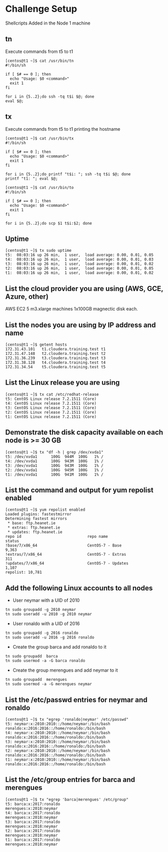 # Challenge Setup

Shellcripts Added in the Node 1 machine

## tn

Execute commands from t5 to t1
```
[centos@t1 ~]$ cat /usr/bin/tn
#!/bin/sh

if [ $# == 0 ]; then
  echo "Usage: $0 <command>"
  exit 1
fi

for i in {5..2};do ssh -tq t$i $@; done
eval $@;
```

## tx

Execute commands from t5 to t1 printing the hostname

```
[centos@t1 ~]$ cat /usr/bin/tx
#!/bin/sh

if [ $# == 0 ]; then
  echo "Usage: $0 <command>"
  exit 1
fi

for i in {5..2};do printf "t$i: "; ssh -tq t$i $@; done
printf "t1: "; eval $@;
```

```
[centos@t1 ~]$ cat /usr/bin/to
#!/bin/sh

if [ $# == 0 ]; then
  echo "Usage: $0 <command>"
  exit 1
fi

for i in {5..2};do scp $1 t$i:$2; done
```

## Uptime
```
[centos@t1 ~]$ tx sudo uptime
t5:  08:03:16 up 26 min,  1 user,  load average: 0.00, 0.01, 0.05
t4:  08:03:16 up 26 min,  1 user,  load average: 0.00, 0.01, 0.03
t3:  08:03:16 up 26 min,  1 user,  load average: 0.00, 0.01, 0.02
t2:  08:03:16 up 26 min,  1 user,  load average: 0.00, 0.01, 0.05
t1:  08:03:16 up 26 min,  1 user,  load average: 0.00, 0.01, 0.02
```

## List the cloud provider you are using (AWS, GCE, Azure, other)

AWS EC2 5 m3.xlarge machines 1x100GB magnectic disk each.

## List the nodes you are using by IP address and name
```
[centos@t1 ~]$ getent hosts
172.31.43.101   t1.cloudera.training.test t1
172.31.47.148   t2.cloudera.training.test t2
172.31.36.239   t3.cloudera.training.test t3
172.31.38.128   t4.cloudera.training.test t4
172.31.34.54    t5.cloudera.training.test t5
```

## List the Linux release you are using

```
[centos@t1 ~]$ tx cat /etc/redhat-release
t5: CentOS Linux release 7.2.1511 (Core)
t4: CentOS Linux release 7.2.1511 (Core)
t3: CentOS Linux release 7.2.1511 (Core)
t2: CentOS Linux release 7.2.1511 (Core)
t1: CentOS Linux release 7.2.1511 (Core)
```

## Demonstrate the disk capacity available on each node is >= 30 GB
```
[centos@t1 ~]$ tx "df -h | grep /dev/xvda1"
t5: /dev/xvda1      100G  944M  100G   1% /
t4: /dev/xvda1      100G  943M  100G   1% /
t3: /dev/xvda1      100G  943M  100G   1% /
t2: /dev/xvda1      100G  945M  100G   1% /
t1: /dev/xvda1      100G  941M  100G   1% /
```

## List the command and output for yum repolist enabled

```
[centos@t1 ~]$ yum repolist enabled
Loaded plugins: fastestmirror
Determining fastest mirrors
 * base: ftp.heanet.ie
 * extras: ftp.heanet.ie
 * updates: ftp.heanet.ie
repo id                             repo name                             status
!base/7/x86_64                      CentOS-7 - Base                       9,363
!extras/7/x86_64                    CentOS-7 - Extras                       311
!updates/7/x86_64                   CentOS-7 - Updates                    1,107
repolist: 10,781
```

## Add the following Linux accounts to all nodes
* User neymar with a UID of 2010
```
tn sudo groupadd -g 2010 neymar
tn sudo useradd -u 2010 -g 2010 neymar
```
* User ronaldo with a UID of 2016
```
tn sudo groupadd -g 2016 ronaldo
tn sudo useradd -u 2016 -g 2016 ronaldo
```
* Create the group barca and add ronaldo to it
```
tn sudo groupadd  barca
tn sudo usermod -a -G barca ronaldo
```
* Create the group merengues and add neymar to it
```
tn sudo groupadd  merengues
tn sudo usermod -a -G merengues neymar
```

## List the /etc/passwd entries for neymar and ronaldo

```
[centos@t1 ~]$ tx "egrep 'ronaldo|neymar' /etc/passwd"
t5: neymar:x:2010:2010::/home/neymar:/bin/bash
ronaldo:x:2016:2016::/home/ronaldo:/bin/bash
t4: neymar:x:2010:2010::/home/neymar:/bin/bash
ronaldo:x:2016:2016::/home/ronaldo:/bin/bash
t3: neymar:x:2010:2010::/home/neymar:/bin/bash
ronaldo:x:2016:2016::/home/ronaldo:/bin/bash
t2: neymar:x:2010:2010::/home/neymar:/bin/bash
ronaldo:x:2016:2016::/home/ronaldo:/bin/bash
t1: neymar:x:2010:2010::/home/neymar:/bin/bash
ronaldo:x:2016:2016::/home/ronaldo:/bin/bash
```

## List the /etc/group entries for barca and merengues

```
[centos@t1 ~]$ tx "egrep 'barca|merengues' /etc/group"
t5: barca:x:2017:ronaldo
merengues:x:2018:neymar
t4: barca:x:2017:ronaldo
merengues:x:2018:neymar
t3: barca:x:2017:ronaldo
merengues:x:2018:neymar
t2: barca:x:2017:ronaldo
merengues:x:2018:neymar
t1: barca:x:2017:ronaldo
merengues:x:2018:neymar
````
